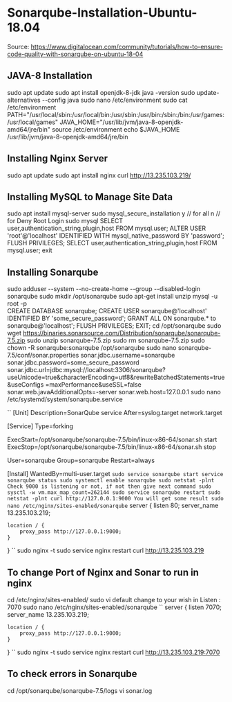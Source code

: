 # Sonarqube-Installation-Ubuntu-18.04

Source: https://www.digitalocean.com/community/tutorials/how-to-ensure-code-quality-with-sonarqube-on-ubuntu-18-04

## JAVA-8 Installation

sudo apt update
sudo apt install openjdk-8-jdk
java -version
sudo update-alternatives --config java
sudo nano /etc/environment
sudo cat /etc/environment
		PATH="/usr/local/sbin:/usr/local/bin:/usr/sbin:/usr/bin:/sbin:/bin:/usr/games:/usr/local/games"
		JAVA_HOME="/usr/lib/jvm/java-8-openjdk-amd64/jre/bin"
source /etc/environment
echo $JAVA_HOME
		/usr/lib/jvm/java-8-openjdk-amd64/jre/bin

## Installing Nginx Server

sudo apt update
sudo apt install nginx
curl http://13.235.103.219/

## Installing MySQL to Manage Site Data

sudo apt install mysql-server
sudo mysql_secure_installation
y		// for all
n 		// for Deny Root Login
sudo mysql
	SELECT user,authentication_string,plugin,host FROM mysql.user;
	ALTER USER 'root'@'localhost' IDENTIFIED WITH mysql_native_password BY 'password';
	FLUSH PRIVILEGES;
	SELECT user,authentication_string,plugin,host FROM mysql.user;
	exit

## Installing Sonarqube

sudo adduser --system --no-create-home --group --disabled-login sonarqube
sudo mkdir /opt/sonarqube
sudo apt-get install unzip
mysql -u root -p	
	CREATE DATABASE sonarqube;
	CREATE USER sonarqube@'localhost' IDENTIFIED BY 'some_secure_password';
	GRANT ALL ON sonarqube.* to sonarqube@'localhost';
	FLUSH PRIVILEGES;
	EXIT;
cd /opt/sonarqube
sudo wget https://binaries.sonarsource.com/Distribution/sonarqube/sonarqube-7.5.zip
sudo unzip sonarqube-7.5.zip
sudo rm sonarqube-7.5.zip
sudo chown -R sonarqube:sonarqube /opt/sonarqube
sudo nano sonarqube-7.5/conf/sonar.properties
	sonar.jdbc.username=sonarqube
    	sonar.jdbc.password=some_secure_password
	sonar.jdbc.url=jdbc:mysql://localhost:3306/sonarqube?	useUnicode=true&characterEncoding=utf8&rewriteBatchedStatements=true&useConfigs	=maxPerformance&useSSL=false
   		sonar.web.javaAdditionalOpts=-server
        sonar.web.host=127.0.0.1
sudo nano /etc/systemd/system/sonarqube.service

``
[Unit]
Description=SonarQube service
After=syslog.target network.target

[Service]
Type=forking

ExecStart=/opt/sonarqube/sonarqube-7.5/bin/linux-x86-64/sonar.sh start
ExecStop=/opt/sonarqube/sonarqube-7.5/bin/linux-x86-64/sonar.sh stop

User=sonarqube
Group=sonarqube
Restart=always

[Install]
WantedBy=multi-user.target
``
sudo service sonarqube start
service sonarqube status
sudo systemctl enable sonarqube
sudo netstat -plnt
		Check 9000 is listening or not, if not then give next command
sudo sysctl -w vm.max_map_count=262144
sudo service sonarqube restart
sudo netstat -plnt
curl http://127.0.0.1:9000
		You will get some result
sudo nano /etc/nginx/sites-enabled/sonarqube
``
server {
    listen 80;
    server_name 13.235.103.219;

    location / {
        proxy_pass http://127.0.0.1:9000;
    }
}
``
sudo nginx -t
sudo service nginx restart
curl http://13.235.103.219

## To change Port of Nginx and Sonar to run in nginx

cd /etc/nginx/sites-enabled/ 
sudo vi default
		change to your wish in Listen : 7070
sudo nano /etc/nginx/sites-enabled/sonarqube
``
server {
    listen 7070;
    server_name 13.235.103.219;

    location / {
        proxy_pass http://127.0.0.1:9000;
    }
}
``
sudo nginx -t
sudo service nginx restart
curl http://13.235.103.219:7070

## To check errors in Sonarqube

cd /opt/sonarqube/sonarqube-7.5/logs
vi sonar.log


